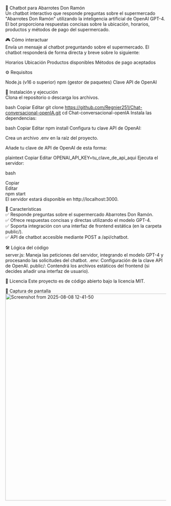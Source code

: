 🛒 Chatbot para Abarrotes Don Ramón </br>
Un chatbot interactivo que responde preguntas sobre el supermercado "Abarrotes Don Ramón" utilizando la inteligencia artificial de OpenAI GPT-4. El bot proporciona respuestas concisas sobre la ubicación, horarios, productos y métodos de pago del supermercado.

🎮 Cómo interactuar </br>
Envía un mensaje al chatbot preguntando sobre el supermercado. El chatbot responderá de forma directa y breve sobre lo siguiente:

Horarios
Ubicación
Productos disponibles
Métodos de pago aceptados

⚙️ Requisitos

Node.js (v16 o superior)
npm (gestor de paquetes)
Clave API de OpenAI

🚀 Instalación y ejecución </br>
Clona el repositorio o descarga los archivos.

bash
Copiar
Editar
git clone https://github.com/Regnier251/Chat-conversacional-openIA.git
cd Chat-conversacional-openIA
Instala las dependencias:

bash
Copiar
Editar
npm install
Configura tu clave API de OpenAI:

Crea un archivo .env en la raíz del proyecto.

Añade tu clave de API de OpenAI de esta forma:

plaintext
Copiar
Editar
OPENAI_API_KEY=tu_clave_de_api_aqui
Ejecuta el servidor:

bash

Copiar </br>
Editar </br>
npm start </br>
El servidor estará disponible en http://localhost:3000.

🎯 Características </br>
✅ Responde preguntas sobre el supermercado Abarrotes Don Ramón. </br>
✅ Ofrece respuestas concisas y directas utilizando el modelo GPT-4. </br>
✅ Soporta integración con una interfaz de frontend estática (en la carpeta public/). </br>
✅ API de chatbot accesible mediante POST a /api/chatbot. </br>

🛠️ Lógica del código </br>
server.js: Maneja las peticiones del servidor, integrando el modelo GPT-4 y procesando las solicitudes del chatbot.
.env: Configuración de la clave API de OpenAI.
public/: Contendrá los archivos estáticos del frontend (si decides añadir una interfaz de usuario).

📜 Licencia
Este proyecto es de código abierto bajo la licencia MIT.

📸 Captura de pantalla </br>
<img width="753" height="649" alt="Screenshot from 2025-08-08 12-41-50" src="https://github.com/user-attachments/assets/2c031cc5-d16d-46f1-9b82-f53a9c2f70dc" />


